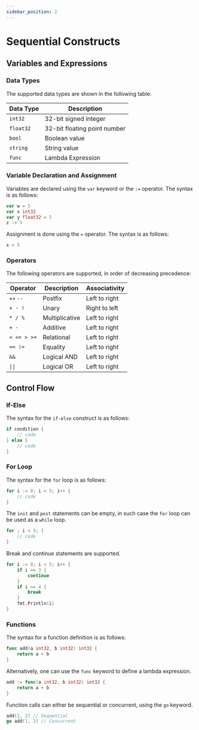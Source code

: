 ```yaml
---
sidebar_position: 2
---
```


# Sequential Constructs

## Variables and Expressions

### Data Types

The supported data types are shown in the following table:

| Data Type | Description |
| --- | --- |
| `int32` | 32-bit signed integer |
| `float32` | 32-bit floating point number |
| `bool` | Boolean value |
| `string` | String value |
| `func` | Lambda Expression |

### Variable Declaration and Assignment

Variables are declared using the `var` keyword or the `:=` operator. The syntax is as follows:

```go
var w = 5
var x int32
var y float32 = 5
z := 5
```

Assignment is done using the `=` operator. The syntax is as follows:

```go
x = 5
```

### Operators

The following operators are supported, in order of decreasing precedence:

| Operator | Description | Associativity |
| --- | --- | --- |
| `++` `--` | Postfix | Left to right |
| `+ - !` | Unary | Right to left |
| `* / %` | Multiplicative | Left to right |
| `+ -` | Additive | Left to right |
| `< <= > >=` | Relational | Left to right |
| `== !=` | Equality | Left to right |
| `&&` | Logical AND | Left to right |
| `\|\|` | Logical OR | Left to right |


## Control Flow

### If-Else

The syntax for the `if-else` construct is as follows:

```go
if condition {
    // code
} else {
    // code
}
```

### For Loop

The syntax for the `for` loop is as follows:

```go
for i := 0; i < 5; i++ {
    // code
}
```

The `init` and `post` statements can be empty, in such case the `for` loop can be used as a `while` loop.

```go
for ; i < 5; {
    // code
}
```

Break and continue statements are supported.

```go
for i := 0; i < 5; i++ {
    if i == 3 {
        continue
    }
    if i == 4 {
        break
    }
    fmt.Println(i)
}
```

### Functions

The syntax for a function definition is as follows:

```go
func add(a int32, b int32) int32 {
    return a + b
}
```

Alternatively, one can use the `func` keyword to define a lambda expression.

```go
add := func(a int32, b int32) int32 {
    return a + b
}
```

Function calls can either be sequential or concurrent, using the `go` keyword.

```go
add(1, 2) // Sequential
go add(1, 2) // Concurrent
```

